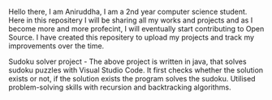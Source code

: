 Hello there,
I am Aniruddha, I am a 2nd year computer science student.
Here in this repositery I will be sharing all my works and projects and as I become more and more profecint, I will eventually start contributing to 
Open Source. I have created this repositery to upload my projects and track my improvements over the time. 

Sudoku solver project -
The above project is written in java, that solves sudoku puzzles with Visual Studio Code. It first checks whether the solution exists or not, if the solution exists the program solves the sudoku. 
Utilised problem-solving skills with recursion and backtracking algorithms.
